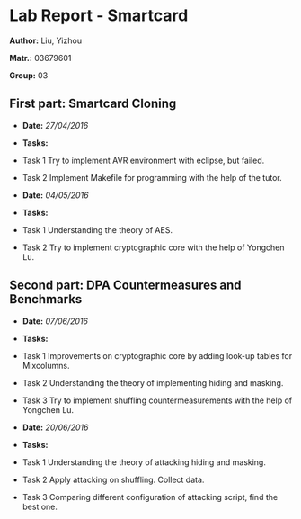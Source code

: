 # __Lab Report - Smartcard__ 

**Author:** Liu, Yizhou

**Matr.:** 03679601

**Group:** 03       


## __First part: Smartcard Cloning__ ##

* **Date:** *27/04/2016*
* **Tasks:**          
 * Task 1 Try to implement AVR environment with eclipse, but failed. 
 * Task 2 Implement Makefile for programming with the help of the tutor.   		
 
* **Date:** *04/05/2016*
* **Tasks:**          
 * Task 1 Understanding the theory of AES. 
 * Task 2 Try to implement cryptographic core with the help of Yongchen Lu.
 
## __Second part: DPA Countermeasures and Benchmarks__ ##

* **Date:** *07/06/2016*
* **Tasks:**          
 * Task 1 Improvements on cryptographic core by adding look-up tables for Mixcolumns.   
 * Task 2 Understanding the theory of implementing hiding and masking.	
 * Task 3 Try to implement shuffling countermeasurements with the help of Yongchen Lu.
 
* **Date:** *20/06/2016*
* **Tasks:**          
 * Task 1 Understanding the theory of attacking hiding and masking.
 * Task 2 Apply attacking on shuffling. Collect data. 
 * Task 3 Comparing different configuration of attacking script, find the best one.  
